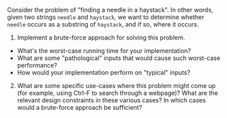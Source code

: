 Consider the problem of "finding a needle in a haystack".  In other words, given two strings `needle` and `haystack`, we want to determine whether `needle` occurs as a substring of `haystack`, and if so, where it occurs.

1. Implement a brute-force approach for solving this problem.

- What's the worst-case running time for your implementation?
- What are some "pathological" inputs that would cause such worst-case performance?
- How would your implementation perform on "typical" inputs?

2. What are some specific use-cases where this problem might come up (for example, using Ctrl-F to search through a webpage)?  What are the relevant design constraints in these various cases?  In which cases would a brute-force approach be sufficient?

